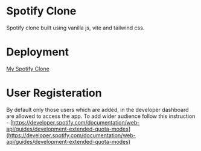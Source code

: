 # Spotify Clone
Spotify clone built using vanilla js, vite and tailwind css.

# Deployment

[My Spotify Clone](https://spotify-clone-n.netlify.app)

# User Registeration

By default only those users which are added, in the developer dashboard are allowed to access the app.
To add wider audience follow this instruction - [https://developer.spotify.com/documentation/web-api/guides/development-extended-quota-modes](https://developer.spotify.com/documentation/web-api/guides/development-extended-quota-modes)
